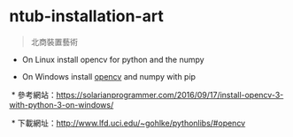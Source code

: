 # ntub-installation-art

> 北商裝置藝術

* On Linux install opencv for python and the numpy

* On Windows install [opencv](./opencv-windows/opencv_python-3.1.0-cp35-cp35m-win32.whl) and numpy with pip

  * 參考網站：<https://solarianprogrammer.com/2016/09/17/install-opencv-3-with-python-3-on-windows/>

  * 下載網址：<http://www.lfd.uci.edu/~gohlke/pythonlibs/#opencv>
